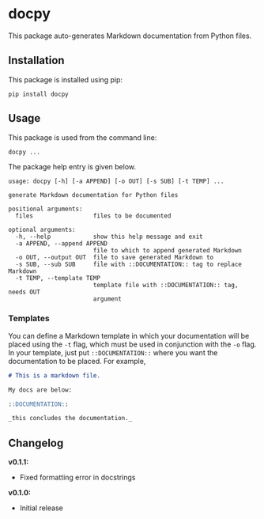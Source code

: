 # docpy

This package auto-generates Markdown documentation from Python files.

## Installation

This package is installed using pip:

```
pip install docpy
```

## Usage

This package is used from the command line:

```
docpy ...
```

The package help entry is given below.

```
usage: docpy [-h] [-a APPEND] [-o OUT] [-s SUB] [-t TEMP] ...

generate Markdown documentation for Python files

positional arguments:
  files                 files to be documented

optional arguments:
  -h, --help            show this help message and exit
  -a APPEND, --append APPEND
                        file to which to append generated Markdown
  -o OUT, --output OUT  file to save generated Markdown to
  -s SUB, --sub SUB     file with ::DOCUMENTATION:: tag to replace Markdown
  -t TEMP, --template TEMP
                        template file with ::DOCUMENTATION:: tag, needs OUT
                        argument
```

### Templates

You can define a Markdown template in which your documentation will be placed using the `-t` flag, which must be used in conjunction with the `-o` flag. In your template, just put `::DOCUMENTATION::` where you want the documentation to be placed. For example,

```markdown
# This is a markdown file.

My docs are below:

::DOCUMENTATION::

_this concludes the documentation._
```

## Changelog

**v0.1.1:**

* Fixed formatting error in docstrings

**v0.1.0:**

* Initial release